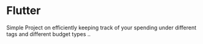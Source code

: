 # Flutter

Simple Project on efficiently keeping track of your spending under different tags and different budget types ..
